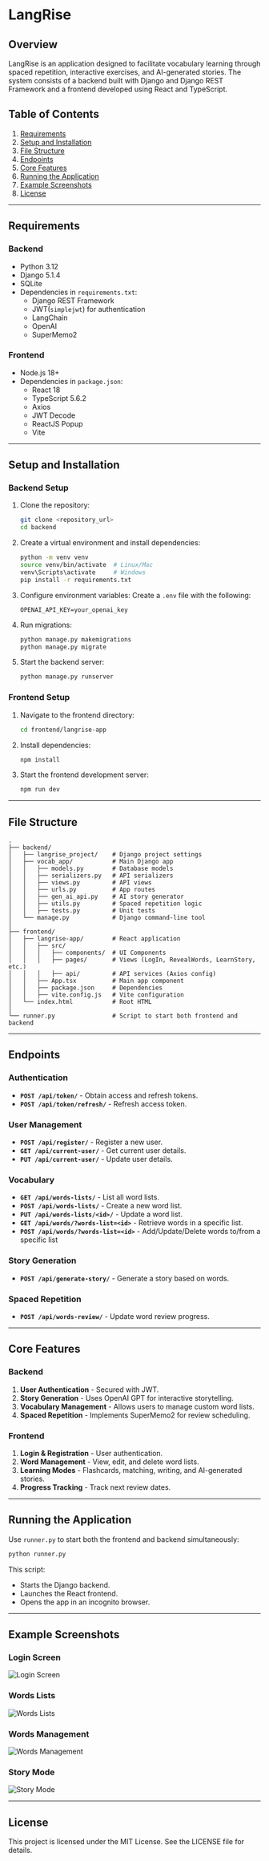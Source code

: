 # LangRise

## Overview
LangRise is an application designed to facilitate vocabulary learning through spaced repetition, interactive exercises, and AI-generated stories. The system consists of a backend built with Django and Django REST Framework and a frontend developed using React and TypeScript.

## Table of Contents
1. [Requirements](#requirements)
2. [Setup and Installation](#setup-and-installation)
3. [File Structure](#file-structure)
4. [Endpoints](#endpoints)
5. [Core Features](#core-features)
6. [Running the Application](#running-the-application)
7. [Example Screenshots](#example-screenshots)
8. [License](#license)

---

## Requirements

### Backend
- Python 3.12
- Django 5.1.4
- SQLite
- Dependencies in `requirements.txt`:
  - Django REST Framework
  - JWT(`simplejwt`) for authentication
  - LangChain
  - OpenAI
  - SuperMemo2

### Frontend
- Node.js 18+
- Dependencies in `package.json`:
  - React 18
  - TypeScript 5.6.2
  - Axios
  - JWT Decode
  - ReactJS Popup
  - Vite

---

## Setup and Installation

### Backend Setup
1. Clone the repository:
   ```bash
   git clone <repository_url>
   cd backend
   ```

2. Create a virtual environment and install dependencies:
   ```bash
   python -m venv venv
   source venv/bin/activate  # Linux/Mac
   venv\Scripts\activate     # Windows
   pip install -r requirements.txt
   ```

3. Configure environment variables:
   Create a `.env` file with the following:
   ```
   OPENAI_API_KEY=your_openai_key
   ```

4. Run migrations:
   ```bash
   python manage.py makemigrations
   python manage.py migrate
   ```

5. Start the backend server:
   ```bash
   python manage.py runserver
   ```

### Frontend Setup
1. Navigate to the frontend directory:
   ```bash
   cd frontend/langrise-app
   ```

2. Install dependencies:
   ```bash
   npm install
   ```

3. Start the frontend development server:
   ```bash
   npm run dev
   ```

---

## File Structure

```plaintext
.
├── backend/
│   ├── langrise_project/    # Django project settings
│   ├── vocab_app/           # Main Django app
│   │   ├── models.py        # Database models
│   │   ├── serializers.py   # API serializers
│   │   ├── views.py         # API views
│   │   ├── urls.py          # App routes
│   │   ├── gen_ai_api.py    # AI story generator
│   │   ├── utils.py         # Spaced repetition logic
│   │   ├── tests.py         # Unit tests
│   └── manage.py            # Django command-line tool
│
├── frontend/
│   ├── langrise-app/        # React application
│   │   ├── src/
│   │   │   ├── components/  # UI Components
│   │   │   ├── pages/       # Views (LogIn, RevealWords, LearnStory, etc.)
│   │   │   ├── api/         # API services (Axios config)
│   │   ├── App.tsx          # Main app component
│   │   ├── package.json     # Dependencies
│   │   ├── vite.config.js   # Vite configuration
│   └── index.html           # Root HTML
│
└── runner.py                # Script to start both frontend and backend
```

---

## Endpoints

### Authentication
- **`POST /api/token/`** - Obtain access and refresh tokens.
- **`POST /api/token/refresh/`** - Refresh access token.

### User Management
- **`POST /api/register/`** - Register a new user.
- **`GET /api/current-user/`** - Get current user details.
- **`PUT /api/current-user/`** - Update user details.

### Vocabulary
- **`GET /api/words-lists/`** - List all word lists.
- **`POST /api/words-lists/`** - Create a new word list.
- **`PUT /api/words-lists/<id>/`** - Update a word list.
- **`GET /api/words/?words-list=<id>`** - Retrieve words in a specific list.
- **`POST /api/words/?words-list=<id>`** - Add/Update/Delete words to/from a specific list

### Story Generation
- **`POST /api/generate-story/`** - Generate a story based on words.

### Spaced Repetition
- **`POST /api/words-review/`** - Update word review progress.

---

## Core Features

### Backend
1. **User Authentication** - Secured with JWT.
2. **Story Generation** - Uses OpenAI GPT for interactive storytelling.
3. **Vocabulary Management** - Allows users to manage custom word lists.
4. **Spaced Repetition** - Implements SuperMemo2 for review scheduling.

### Frontend
1. **Login & Registration** - User authentication.
2. **Word Management** - View, edit, and delete word lists.
3. **Learning Modes** - Flashcards, matching, writing, and AI-generated stories.
4. **Progress Tracking** - Track next review dates.

---

## Running the Application

Use `runner.py` to start both the frontend and backend simultaneously:
```bash
python runner.py
```
This script:
- Starts the Django backend.
- Launches the React frontend.
- Opens the app in an incognito browser.

---

## Example Screenshots

### Login Screen

![Login Screen](./screenshots/login_screen.png)
### Words Lists
![Words Lists](./screenshots/words_lists.png)

### Words Management
![Words Management](./screenshots/words_management.png)

### Story Mode
![Story Mode](./screenshots/story_mode.png)

---

## License

This project is licensed under the MIT License. See the LICENSE file for details.

